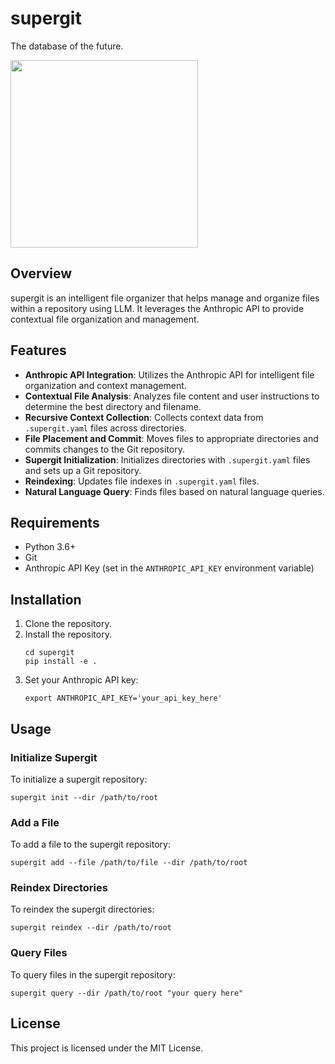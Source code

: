 # supergit
The database of the future.

<img src="https://github.com/user-attachments/assets/429fbfbe-6bee-45da-969c-225d9dfb2397" width="300" />

## Overview

supergit is an intelligent file organizer that helps manage and organize files within a repository using LLM. It leverages the Anthropic API to provide contextual file organization and management.

## Features

- **Anthropic API Integration**: Utilizes the Anthropic API for intelligent file organization and context management.
- **Contextual File Analysis**: Analyzes file content and user instructions to determine the best directory and filename.
- **Recursive Context Collection**: Collects context data from `.supergit.yaml` files across directories.
- **File Placement and Commit**: Moves files to appropriate directories and commits changes to the Git repository.
- **Supergit Initialization**: Initializes directories with `.supergit.yaml` files and sets up a Git repository.
- **Reindexing**: Updates file indexes in `.supergit.yaml` files.
- **Natural Language Query**: Finds files based on natural language queries.

## Requirements

- Python 3.6+
- Git
- Anthropic API Key (set in the `ANTHROPIC_API_KEY` environment variable)

## Installation

1. Clone the repository.
2. Install the repository.
   ```
   cd supergit
   pip install -e .
   ```
3. Set your Anthropic API key:
   ```
   export ANTHROPIC_API_KEY='your_api_key_here'
   ```

## Usage

### Initialize Supergit

To initialize a supergit repository:

```
supergit init --dir /path/to/root
```

### Add a File

To add a file to the supergit repository:

```
supergit add --file /path/to/file --dir /path/to/root
```

### Reindex Directories

To reindex the supergit directories:

```
supergit reindex --dir /path/to/root
```

### Query Files

To query files in the supergit repository:

```
supergit query --dir /path/to/root "your query here"
```

## License

This project is licensed under the MIT License.
